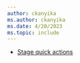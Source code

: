 ```yaml
---
author: ckanyika
ms.author: ckanyika
ms.date: 4/20/2023
ms.topic: include
---
```


- [Stage quick actions](#stage-quick-actions) 
